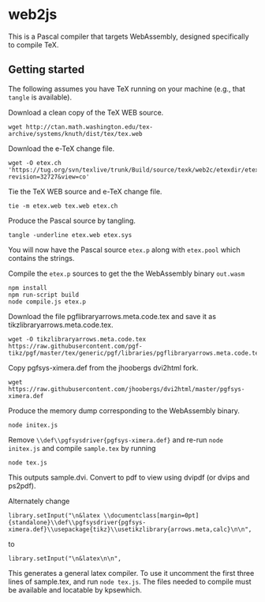 # web2js

This is a Pascal compiler that targets WebAssembly, designed
specifically to compile TeX.

## Getting started

The following assumes you have TeX running on your machine (e.g., that
`tangle` is available).

Download a clean copy of the TeX WEB source.
```
wget http://ctan.math.washington.edu/tex-archive/systems/knuth/dist/tex/tex.web
```
Download the e-TeX change file.
```
wget -O etex.ch 'https://tug.org/svn/texlive/trunk/Build/source/texk/web2c/etexdir/etex.ch?revision=32727&view=co'
```
Tie the TeX WEB source and e-TeX change file.
```
tie -m etex.web tex.web etex.ch
```
Produce the Pascal source by tangling.
```
tangle -underline etex.web etex.sys
```
You will now have the Pascal source `etex.p` along with `etex.pool` which contains the strings.

Compile the `etex.p` sources to get the the WebAssembly binary `out.wasm`
```
npm install
npm run-script build
node compile.js etex.p
```

Download the file pgflibraryarrows.meta.code.tex and save it as tikzlibraryarrows.meta.code.tex.
```
wget -O tikzlibraryarrows.meta.code.tex https://raw.githubusercontent.com/pgf-tikz/pgf/master/tex/generic/pgf/libraries/pgflibraryarrows.meta.code.tex
```
Copy pgfsys-ximera.def from the jhoobergs dvi2html fork.
```
wget https://raw.githubusercontent.com/jhoobergs/dvi2html/master/pgfsys-ximera.def
```

Produce the memory dump corresponding to the WebAssembly binary.
```
node initex.js
```

Remove `\\def\\pgfsysdriver{pgfsys-ximera.def}` and re-run `node initex.js` and compile `sample.tex` by running
```
node tex.js
```
This outputs sample.dvi.  Convert to pdf to view using dvipdf (or dvips and ps2pdf).

Alternately change
```
library.setInput("\n&latex \\documentclass[margin=0pt]{standalone}\\def\\pgfsysdriver{pgfsys-ximera.def}\\usepackage{tikz}\\usetikzlibrary{arrows.meta,calc}\n\n",
```
to
```
library.setInput("\n&latex\n\n",
```
This generates a general latex compiler.  To use it uncomment the first three lines of sample.tex, and run `node tex.js`.  The files needed to compile must be available and locatable by kpsewhich.
